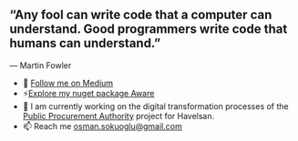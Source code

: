 ## “Any fool can write code that a computer can understand. Good programmers write code that humans can understand.”
― Martin Fowler


- 🔭 [Follow me on Medium](https://medium.com/@osman.sokuoglu)
- ⚡[Explore my nuget package Aware](https://www.nuget.org/packages/Aware)
- 👯 I am currently working on the digital transformation processes of the [Public Procurement Authority](https://www.ihale.gov.tr/) project for Havelsan.
- 📫 Reach me osman.sokuoglu@gmail.com


<!--
**asetil/asetil** is a ✨ _special_ ✨ repository because its `README.md` (this file) appears on your GitHub profile.

Here are some ideas to get you started:

- 🔭 I’m currently working on ...
- 🌱 I’m currently learning ...
- 👯 I’m looking to collaborate on ...
- 🤔 I’m looking for help with ...
- 💬 Ask me about ...
- 📫 How to reach me: ...
- 😄 Pronouns: ...
- ⚡ Fun fact: ...
-->
